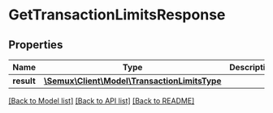 # GetTransactionLimitsResponse

## Properties
Name | Type | Description | Notes
------------ | ------------- | ------------- | -------------
**result** | [**\Semux\Client\Model\TransactionLimitsType**](TransactionLimitsType.md) |  | [optional] 

[[Back to Model list]](../README.md#documentation-for-models) [[Back to API list]](../README.md#documentation-for-api-endpoints) [[Back to README]](../README.md)


